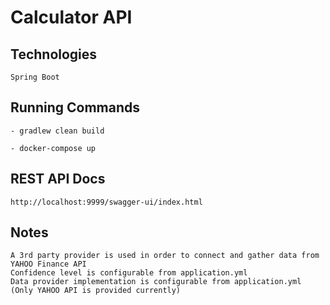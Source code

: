 # Calculator API

## Technologies
    Spring Boot
## Running Commands
    - gradlew clean build

    - docker-compose up
## REST API Docs
    http://localhost:9999/swagger-ui/index.html

## Notes
    A 3rd party provider is used in order to connect and gather data from YAHOO Finance API
    Confidence level is configurable from application.yml
    Data provider implementation is configurable from application.yml (Only YAHOO API is provided currently)